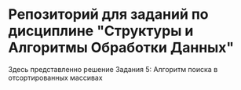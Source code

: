 # Репозиторий для заданий по дисциплине "Структуры и Алгоритмы Обработки Данных"
Здесь представленно решение Задания 5: Алгоритм поиска в отсортированных массивах